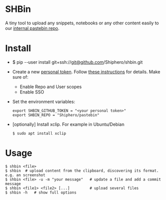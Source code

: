 # SHBin

A tiny tool to upload any snippets, notebooks or any other content easily to our [internal pastebin repo](https://github.com/Shiphero/pastebin).

# Install

- $ pip --user install git+ssh://git@github.com/Shiphero/shbin.git

- Create a new [personal token](https://github.com/settings/tokens). Follow [these instructions](https://docs.github.com/en/authentication/keeping-your-account-and-data-secure/creating-a-personal-access-token) for details. Make sure of:
    
  - Enable Repo and User scopes
  - Enable SSO

- Set the environment variables:
    ```
    export SHBIN_GITHUB_TOKEN = "<your personal token>"
    export SHBIN_REPO = "Shiphero/pastebin" 
    ```
- [optionally] Install xclip. For example in Ubuntu/Debian
  
  ```
  $ sudo apt install xclip
  ```

# Usage

```
$ shbin <file>
$ shbin  # upload content from the clipboard, discovering its format. e.g. an screenshot
$ shbin <file> -u -m "your message"   # update a file and add a commit message
$ shbin <file1> <file2> [...]         # upload several files  
$ shbin -h   # show full options
```
